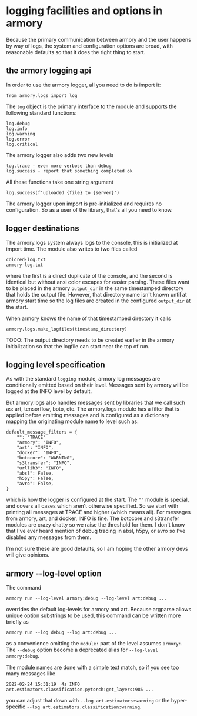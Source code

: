 # logging facilities and options in armory

Because the primary communication between armory and the user happens by way of logs,
the system and configuration options are broad, with reasonable defaults so that it does
the right thing to start.

## the armory logging api

In order to use the armory logger, all you need to do is import it:

    from armory.logs import log

The `log` object is the primary interface to the module and supports the following
standard functions:

    log.debug
    log.info
    log.warning
    log.error
    log.critical

The armory logger also adds two new levels

    log.trace - even more verbose than debug
    log.success - report that something completed ok

All these functions take one string argument

    log.success(f'uploaded {file} to {server}')

The armory logger upon import is pre-initialized and requires no configuration. So as a
user of the library, that's all you need to know.

## logger destinations

The armory.logs system always logs to the console, this is initialized at import
time.  The module also writes to two files called

    colored-log.txt
    armory-log.txt

where the first is a direct duplicate of the console, and the second is identical
but without ansi color escapes for easier parsing. These files want to be
placed in the armory `output_dir` in the same timestamped directory that holds
the output file. However, that directory name isn't known until at armory start
time so the log files are created in the configured `output_dir` at the start.

When armory knows the name of that timestamped directory it calls

    armory.logs.make_logfiles(timestamp_directory)

TODO: The output directory needs to be created earlier in the armory initialization
so that the logfile can start near the top of run.

## logging level specification

As with the standard `logging` module, armory log messages are conditionally emitted
based on their level. Messages sent by armory will be logged at the INFO level
by default.

But armory.logs also handles messages sent by libraries that we call such as: art,
tensorflow, boto, etc. The armory.logs module has a filter that is applied before
emitting messages and is configured as a dictionary mapping the originating module name
to level such as:

    default_message_filters = {
        "": "TRACE"
        "armory": "INFO",
        "art": "INFO",
        "docker": "INFO",
        "botocore": "WARNING",
        "s3transfer": "INFO",
        "urllib3": "INFO",
        "absl": False,
        "h5py": False,
        "avro": False,
    }

which is how the logger is configured at the start. The `""` module is special, and
covers all cases which aren't otherwise specified. So we start with printing all
messages at TRACE and higher (which means all). For messages from armory, art, and
docker, INFO is fine. The botocore and s3transfer modules are crazy chatty so we raise
the threshold for them. I don't know that I've ever heard mention of debug tracing in
absl, h5py, or avro so I've disabled any messages from them.

I'm not sure these are good defaults, so I am hoping the other armory devs will
give opinions.

## armory --log-level option

The command

    armory run --log-level armory:debug --log-level art:debug ...

overrides the default log-levels for armory and art.  Because argparse allows
unique option substrings to be used, this command can be written more briefly
as

    armory run --log debug --log art:debug ...

as a convenience omitting the `module:` part of the level assumes `armory:`.
The `--debug` option become a deprecated alias for `--log-level armory:debug`.

The module names are done with a simple text match, so if you see too many messages
like

    2022-02-24 15:31:19  4s INFO     art.estimators.classification.pytorch:get_layers:986 ...

you can adjust that down with `--log art.estimators:warning` or the hyper-specific
`--log art.estimators.classification:warning`.
